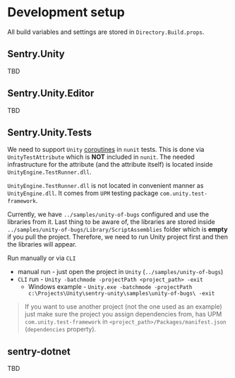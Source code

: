 # Development setup

All build variables and settings are stored in `Directory.Build.props`.

## Sentry.Unity

TBD

## Sentry.Unity.Editor

TBD

## Sentry.Unity.Tests

We need to support `Unity` [coroutines](https://docs.unity3d.com/Manual/Coroutines.html) in `nunit` tests. This is done via `UnityTestAttribute` which is **NOT** included in `nunit`. The needed infrastructure for the attribute (and the attribute itself) is located inside `UnityEngine.TestRunner.dll`.

`UnityEngine.TestRunner.dll` is not located in convenient manner as `UnityEngine.dll`. It comes from `UPM` testing package `com.unity.test-framework`.

Currently, we have `../samples/unity-of-bugs` configured and use the libraries from it. Last thing to be aware of, the libraries are stored inside `../samples/unity-of-bugs/Library/ScriptAssemblies` folder which is **empty** if you pull the project. Therefore, we need to run Unity project first and then the libraries will appear.

Run manually or via `CLI`

* manual run - just open the project in `Unity` (`../samples/unity-of-bugs`)
* `CLI` run - `Unity -batchmode -projectPath <project_path> -exit`
    * Windows example - `Unity.exe -batchmode -projectPath c:\Projects\Unity\sentry-unity\samples\unity-of-bugs\ -exit`

> If you want to use another project (not the one used as an example) just make sure the project you assign dependencies from, has UPM `com.unity.test-framework` in `<project_path>/Packages/manifest.json` (`dependencies` property).

## sentry-dotnet

TBD
